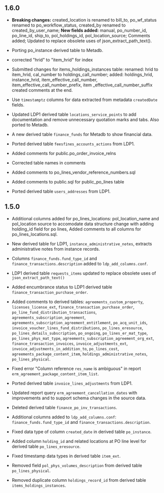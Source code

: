 ## 1.6.0

* __Breaking changes:__ created_location is renamed to bill_to,
  po_wf_status renamed to po_workflow_status,
  created_by renamed to created_by_user_name;
  __New fields added:__ manual, po_number_id, po_line_id, ship_to, pol_holdings_id, pol_location_source;
  Comments added;
  Updated to replace obsolete uses of json_extract_path_text().

* Porting po_instance derived table to Metadb.

* corrected "hrid" to "item_hrid" for index

* Submitted changes for items_holdings_instances table:
  renamed: hrid to item_hrid, cal_number to holdings_call_number;
  added: holdings_hrid, instance_hrid, item_effective_call_number, 
         item_effective_call_number_prefix, item _effective_call_number_suffix
  created comments at the end.

* Use `timestamptz` columns for data extracted from metadata
  `createdDate` fields.

* Updated LDP1 derived table `locations_service_points` to add
  documentation and remove unnecessary quotation marks and tabs.  Also
  ported to Metadb.
  
* A new derived table `finance_funds` for Metadb to show financial data.

* Ported derived table `feesfines_accounts_actions` from LDP1.

* Added comments for public.po_order_invoice_relns

* Corrected table names in comments

* Added comments to po_lines_vendor_reference_numbers.sql

* Added comments to public.sql for public_po_lines table

* Ported derived table `users_addresses` from LDP1.


## 1.5.0

* Additional columns added for po_lines_locations:
  pol_location_name and pol_location source to accomodate data structure change with adding holding_id field for po lines,
  Added comments to all columns for po_lines_locations.sql.

* New derived table for LDP1, `instance_administrative_notes`,
  extracts administrative notes from instance records.

* Columns `finance_funds.fund_type_id` and
  `finance_transactions.description` added to `ldp_add_columns.conf`.

* LDP1 derived table `requests_items` updated to replace obsolete uses
  of `json_extract_path_text()`

* Added encumbrance status to LDP1 derived table
  `finance_transaction_purchase_order`.

* Added comments to derived tables: `agreements_custom_property`,
  `licenses_license_ext`, `finance_transaction_purchase_order`,
  `po_line_fund_distribution_transactions`,
  `agreements_subscription_agreement`,
  `agreements_subscription_agreement_entitlement`,
  `po_acq_unit_ids`, `invoice_voucher_lines_fund_distributions`,
  `po_lines_eresource`, `po_lines_details_subscription`, `po_ongoing`,
  `po_lines_er_mat_type`, `po_lines_phys_mat_type`,
  `agreements_subscription_agreement_org_ext`,
  `finance_transaction_invoices`, `invoice_adjustments_ext`,
  `invoice_adjustments_in_addition_to`, `po_lines_cost`,
  `agreements_package_content_item`, `holdings_administrative_notes`,
  `po_lines_physical`.

* Fixed error "Column reference `res_name` is ambiguous" in report
  `erm_agreement_package_content_item_list`.

* Ported derived table `invoice_lines_adjustments` from LDP1.

* Updated report query `erm_agreement_cancellation_dates` with
  improvements and to support schema changes in the source data.

* Deleted derived table `finance_po_inv_transactions`.

* Additional columns added to `ldp_add_columns.conf`:
  `finance_funds.fund_type_id` and `finance_transactions.description`.

* Fixed data type of column `created_date` in derived table
  `po_instance`.

* Added column `holding_id` and related locations at PO line level for
  derived table `po_lines_eresource`.

* Fixed timestamp data types in derived table `item_ext`.

* Removed field `pol_phys_volumes_description` from derived table
  `po_lines_physical`.

* Removed duplicate column `holdings_record_id` from derived table
  `items_holdings_instances`.

